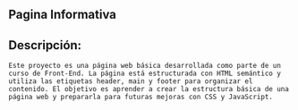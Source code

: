 ## **Pagina Informativa**
## Descripción:
    Este proyecto es una página web básica desarrollada como parte de un curso de Front-End. La página está estructurada con HTML semántico y utiliza las etiquetas header, main y footer para organizar el contenido. El objetivo es aprender a crear la estructura básica de una página web y prepararla para futuras mejoras con CSS y JavaScript.